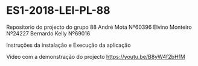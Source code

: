 # ES1-2018-LEI-PL-88
Repositorio do projecto do grupo 88
André Mota Nº60396
Elvino Monteiro Nº24227
Bernardo Kelly Nº69016

Instruções da instalação e Execução da aplicação

Video com a demonstração do projecto 
https://youtu.be/B8yW4f2bHfM



